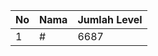 | No | Nama            | Jumlah Level |
|----|-----------------|--------------|
| 1  | #    |    6687        |
